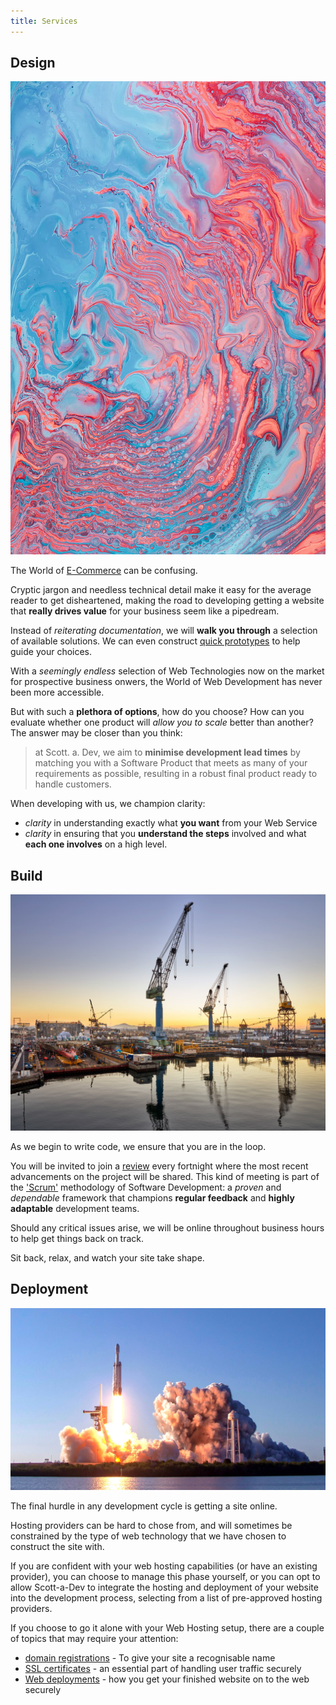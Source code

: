 ```yaml
---
title: Services
---
```


## Design

<img id="paint-streak" src="./paint-streak.jpg" alt="Paint Marbling">

The World of [E-Commerce](https://www.investopedia.com/terms/e/ecommerce.asp) can be confusing.

Cryptic jargon and needless technical detail make it easy for the average reader to get disheartened, making the road to developing getting a website that <b>really drives value</b> for your business seem like a pipedream.

Instead of <i>reiterating documentation</i>, we will <b>walk you through</b> a selection of available solutions. We can even construct [quick prototypes](https://www.geeksforgeeks.org/agile-prototyping/) to help guide your choices. 

With a <i>seemingly endless</i> selection of Web Technologies now on the market for prospective business onwers, the World of Web Development has never been more accessible.

But with such a <b>plethora of options</b>, how do you choose? How can you evaluate whether one product will <i>allow you to scale</i> better than another? The answer may be closer than you think: 
> at Scott. a. Dev, we aim to <b>minimise development lead times</b> by matching you with a Software Product that meets as many of your requirements as possible, resulting in a robust final product ready to handle customers.

When developing with us, we champion clarity:
 - _clarity_ in understanding exactly what **you want** from your Web Service
- _clarity_ in ensuring that you **understand the steps** involved and what **each one involves** on a high level.

## Build

<img id="shipbuilding" src="./merlin_nyt.jpg" alt="Picture of a Shipyard with cranes">

As we begin to write code, we ensure that you are in the loop.

You will be invited to join a [review](https://www.atlassian.com/agile/scrum/sprint-reviews) every fortnight where the most recent advancements on the project will be shared. This kind of meeting is part of the ['Scrum'](https://www.atlassian.com/agile/scrum) methodology of Software Development: a <i>proven</i> and <i>dependable</i> framework that champions <b>regular feedback</b> and <b>highly adaptable</b> development teams.

Should any critical issues arise, we will be online throughout business hours to help get things back on 
track.

Sit back, relax, and watch your site take shape.

## Deployment

<img id="launch" src="./rocket_launch.jpg" alt="A space rocket launching">


The final hurdle in any development cycle is getting a site online.

Hosting providers can be hard to chose from, and will sometimes be constrained by the type of web technology that we have chosen to construct the site with.

If you are confident with your web hosting capabilities (or have an existing provider), you can choose to manage this phase yourself, or you can opt to allow Scott-a-Dev to integrate the hosting and deployment of your website into the development process, selecting from a list of pre-approved hosting providers.

If you choose to go it alone with your Web Hosting setup, there are a couple of topics that may require your attention:

- [domain registrations](https://www.siteground.co.uk/kb/domain_name_registration/) - To give your site a recognisable name
- [SSL certificates](https://www.cloudflare.com/en-gb/learning/ssl/what-is-an-ssl-certificate/) - an essential part of handling user traffic securely
- [Web deployments](https://devjavu.space/post/a-beginners-guide-to-web-deployment/?isDark=true) - how you get your finished website on to the web securely